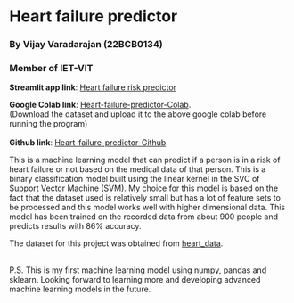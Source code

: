 # Heart failure predictor

### By **Vijay Varadarajan** (22BCB0134)
### Member of IET-VIT

**Streamlit app link**: [Heart failure risk predictor](https://heart-failure-risk-predictor.streamlit.app/)

**Google Colab link**: [Heart-failure-predictor-Colab](https://colab.research.google.com/drive/1IEDbEVnk3WdUmneSHmOp4wH-digWnnY1).<br>
(Download the dataset and upload it to the above google colab before running the program)<br><br>
**Github link**: [Heart-failure-predictor-Github](https://github.com/vijay-varadarajan/Heart-failure-predictor).

This is a machine learning model that can predict if a person is in a risk of heart failure or not based on the medical data of that person. This is a binary classification model built using the linear kernel in the SVC of Support Vector Machine (SVM). My choice for this model is based on the fact that the dataset used is relatively small but has a lot of feature sets to be processed and this model works well with higher dimensional data. This model has been trained on the recorded data from about 900 people and predicts results with 86% accuracy. 

The dataset for this project was obtained from [heart_data](https://www.kaggle.com/datasets/fedesoriano/heart-failure-prediction?select=heart.csv).

<br>
P.S. This is my first machine learning model using numpy, pandas and sklearn. Looking forward to learning more and developing advanced machine learning models in the future.
